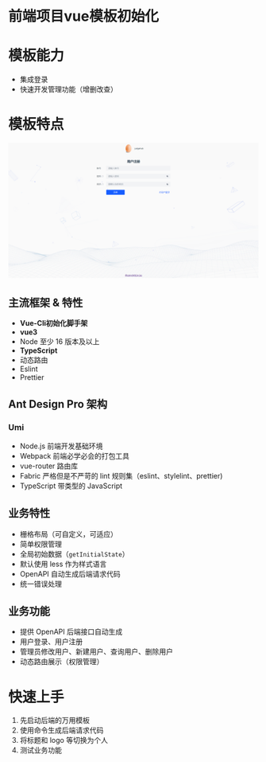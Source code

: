 # 前端项目vue模板初始化
# 模板能力
- 集成登录
- 快速开发管理功能（增删改查）

# 模板特点
![img](public/img.png)
## 主流框架 & 特性
- **Vue-Cli初始化脚手架**
- **vue3**
- Node 至少 16 版本及以上
- **TypeScript**
- 动态路由
- Eslint
- Prettier

## Ant Design Pro 架构

### Umi
- Node.js 前端开发基础环境
- Webpack 前端必学必会的打包工具
- vue-router 路由库
- Fabric 严格但是不严苛的 lint 规则集（eslint、stylelint、prettier)
- TypeScript 带类型的 JavaScript


## 业务特性
- 栅格布局（可自定义，可适应）
- 简单权限管理
- 全局初始数据（`getInitialState`）
- 默认使用 less 作为样式语言
- OpenAPI 自动生成后端请求代码
- 统一错误处理

## 业务功能
- 提供 OpenAPI 后端接口自动生成
- 用户登录、用户注册
- 管理员修改用户、新建用户、查询用户、删除用户
- 动态路由展示（权限管理）

# 快速上手

1. 先启动后端的万用模板
2. 使用命令生成后端请求代码
3. 将标题和 logo 等切换为个人
4. 测试业务功能
